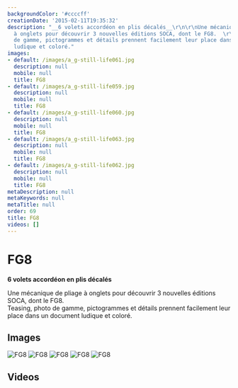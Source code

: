 ```yaml
---
backgroundColor: '#ccccff'
creationDate: '2015-02-11T19:35:32'
description: "__6 volets accordéon en plis décalés__\r\n\r\nUne mécanique de pliage
  à onglets pour découvrir 3 nouvelles éditions SOCA, dont le FG8.  \r\nTeasing, photo
  de gamme, pictogrammes et détails prennent facilement leur place dans un document
  ludique et coloré."
images:
- default: /images/a_g-still-life061.jpg
  description: null
  mobile: null
  title: FG8
- default: /images/a_g-still-life059.jpg
  description: null
  mobile: null
  title: FG8
- default: /images/a_g-still-life060.jpg
  description: null
  mobile: null
  title: FG8
- default: /images/a_g-still-life063.jpg
  description: null
  mobile: null
  title: FG8
- default: /images/a_g-still-life062.jpg
  description: null
  mobile: null
  title: FG8
metaDescription: null
metaKeywords: null
metaTitle: null
order: 69
title: FG8
videos: []
---
```


# FG8

__6 volets accordéon en plis décalés__

Une mécanique de pliage à onglets pour découvrir 3 nouvelles éditions SOCA, dont le FG8.  
Teasing, photo de gamme, pictogrammes et détails prennent facilement leur place dans un document ludique et coloré.

## Images

![FG8](/images/a_g-still-life061.jpg)
![FG8](/images/a_g-still-life059.jpg)
![FG8](/images/a_g-still-life060.jpg)
![FG8](/images/a_g-still-life063.jpg)
![FG8](/images/a_g-still-life062.jpg)

## Videos
